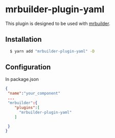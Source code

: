 mrbuilder-plugin-yaml
===
This plugin is designed to be used with [mrbuilder](https://github.com/jspears/mrbuilder).

## Installation
```sh
  $ yarn add "mrbuilder-plugin-yaml" -D
```
## Configuration
In package.json
```json
{
 "name":"your_component"
 ...
 "mrbuilder":{
    "plugins":[
      "mrbuilder-plugin-yaml"
    ]

 }
}
```
